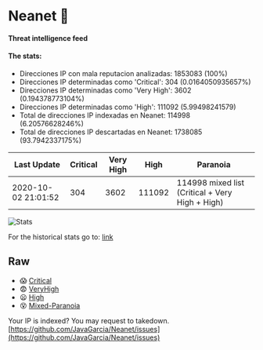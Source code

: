 # Neanet :hocho:
#### Threat intelligence feed
#### The stats:

- Direcciones IP con mala reputacion analizadas: 1853083 (100%)
- Direcciones IP determinadas como 'Critical':  304 (0.0164050935657%)
- Direcciones IP determinadas como 'Very High':  3602 (0.194378773104%)
- Direcciones IP determinadas como 'High':  111092 (5.99498241579)
- Total de direcciones IP indexadas en Neanet:  114998 (6.20576628246%)
- Total de direcciones IP descartadas en Neanet:  1738085 (93.7942337175%)

| Last Update | Critical | Very High | High | Paranoia |
| --- | --- | --- | --- | --- |
| 2020-10-02 21:01:52 | 304 | 3602 | 111092 | 114998 mixed list (Critical + Very High + High)|

![Stats](https://docs.google.com/spreadsheets/d/e/2PACX-1vSnaNMIXVabIpDJjufMlzH7poXnshF3mgd8Is1g9ytUEzVsP5my4Trn8f-xkoLLQ38xpL3HtmUexLo6/pubchart?oid=501124687&format=image)

For the historical stats go to: [link](/stats.csv)
## Raw
- :scream: [Critical](https://raw.githubusercontent.com/JavaGarcia/Neanet/master/blacklists/neanet_critical.txt)
- :fearful: [VeryHigh](https://raw.githubusercontent.com/JavaGarcia/Neanet/master/blacklists/neanet_veryHigh.txtt)
- :frowning: [High](https://raw.githubusercontent.com/JavaGarcia/Neanet/master/blacklists/neanet_high.txt)
- :dizzy_face: [Mixed-Paranoia](https://raw.githubusercontent.com/JavaGarcia/Neanet/master/blacklists/neanet_all.txt)


Your IP is indexed? You may request to takedown. [https://github.com/JavaGarcia/Neanet/issues](https://github.com/JavaGarcia/Neanet/issues)




















































































































































































































































































































































































































































































































































































































































































































































































































































































































































































































































































































































































































